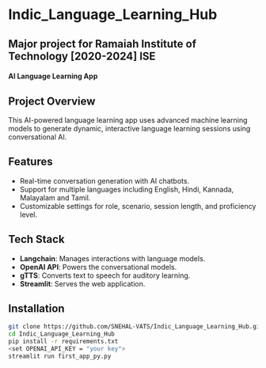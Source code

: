 # Indic_Language_Learning_Hub
## Major project for Ramaiah Institute of Technology [2020-2024] ISE
#### AI Language Learning App

## Project Overview
This AI-powered language learning app uses advanced machine learning models to generate dynamic, interactive language learning sessions using conversational AI.

## Features
- Real-time conversation generation with AI chatbots.
- Support for multiple languages including English, Hindi, Kannada, Malayalam and Tamil.
- Customizable settings for role, scenario, session length, and proficiency level.

## Tech Stack
- **Langchain**: Manages interactions with language models.
- **OpenAI API**: Powers the conversational models.
- **gTTS**: Converts text to speech for auditory learning.
- **Streamlit**: Serves the web application.

## Installation
```bash
git clone https://github.com/SNEHAL-VATS/Indic_Language_Learning_Hub.git
cd Indic_Language_Learning_Hub
pip install -r requirements.txt
<set OPENAI_API_KEY = "your key">
streamlit run first_app_py.py
